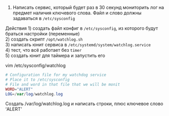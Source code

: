 1. Написать сервис, который будет раз в 30 секунд мониторить лог 
на предмет наличия ключевого слова. Файл и слово должны задаваться в `/etc/sysconfig`

Действия
	1) создать файл конфиг в `/etc/sysconfig`, из которого будут браться настройки (переменные)  
	2) создать скрипт `/opt/watchlog.sh`  
	3) написать юнит сервиса в `/etc/systemd/system/watchlog.service`  
	4) тест, что всё работает без `timer`  
	5) создать юнит для таймера и запустить его  
  
vim /etc/sysconfig/watchlog
```php
# Configuration file for my watchdog service
# Place it to /etc/sysconfig
# File and word in that file that we will be monit
WORD="ALERT"
LOG=/var/log/watchlog.log
```
Создать  /var/log/watchlog.log и написать строки,
плюс ключевое слово ‘ALERT’
